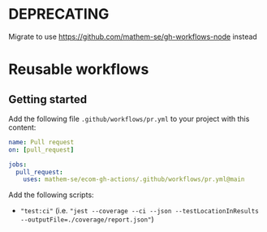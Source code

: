 # DEPRECATING

Migrate to use <https://github.com/mathem-se/gh-workflows-node> instead

# Reusable workflows

## Getting started

Add the following file `.github/workflows/pr.yml` to your project with this content:

```yaml
name: Pull request
on: [pull_request]

jobs:
  pull_request:
    uses: mathem-se/ecom-gh-actions/.github/workflows/pr.yml@main
```

Add the following scripts:

- `"test:ci"` (i.e. `"jest --coverage --ci --json --testLocationInResults --outputFile=./coverage/report.json"`)
